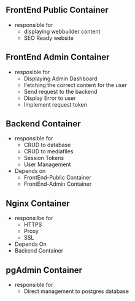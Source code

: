 ## FrontEnd Public Container
- responsible for
  - displaying webbuilder content
  - SEO Ready website

## FrontEnd Admin Container
- resposible for
  - Displaying Admin Dashboard
  - Fetching the correct content for the user
  - Send request to the backend
  - Display Error to user
  - Implement request token

## Backend Container
- responsible for 
  - CRUD to database
  - CRUD to mediafiles
  - Session Tokens
  - User Management
- Depends on
  - FrontEnd-Public Container
  - FrontEnd-Admin Container

## Nginx Container
- responsilbe for
  - HTTPS
  - Proxy 
  - SSL
- Depends On
 - Backend Container

## pgAdmin Container
- responsible for
  - Direct management to postgres database